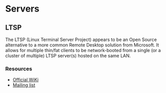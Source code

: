 # Servers

## LTSP

The LTSP (Linux Terminal Server Project) appears to be an Open Source alternative to a more common Remote Desktop solution from Microsoft. It allows for multiple thin/fat clients to be network-booted from a single (or a cluster of multiple) LTSP server(s) hosted on the same LAN. 

### Resources
- [Official WiKi](http://wiki.ltsp.org/wiki/LTSPedia)
- [Mailing list](https://sourceforge.net/projects/ltsp/lists/ltsp-discuss)
